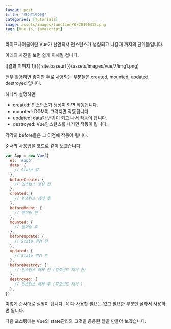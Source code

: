 ```yaml
---
layout: post
title: '라이프사이클'
categories: [Tutorials]
image: assets/images/function/0/20190415.png
tag: [Vue.js, javascript]
---
```


라이프사이클이란 Vue가 선언되서 인스턴스가 생성되고 나갈때 까지의 단계들입니다.

아래의 사진을 보면 쉽게 이해될 겁니다.

![결과 이미지 1]({{ site.baseurl }}/assets/images/vue/7/img1.png)

전부 활용하면 좋지만 주로 사용되는 부분들은 created, mounted, updated, destroyed 입니다.

하나씩 설명하면

- created: 인스턴스가 생성이 되면 작동됩니다.
- mounted: DOM이 그려지면 작동됩니다.
- updated: data가 변경이 되고 나서 작동이 됩니다.
- destroyed: Vue인스턴스를 나가면 작동이 됩니다.

각각의 before들은 그 이전에 작동이 됩니다.

순서와 사용법을 코드로 같이 보겠습니다.

```javascript
var App = new Vue({
  el: '#app',
  data: {
    // State 값
  },
  beforeCreate: {
    // 인스턴스 생성 전
  },
  created: {
    // 인스턴스 생성 후
  },
  beforeMount: {
    // 렌더링 전
  },
  mounted: {
    // 렌더링 후
  },
  beforeUpdate: {
    // State 변경 전
  },
  updated: {
    // State 변경 후
  },
  beforeDestroy: {
    // 인스턴스 해제 전 (컴포넌트 제거 전)
  },
  destroyed: {
    // 인스턴스 해제 후 (컴포넌트 제거 )
  },
})
```

이렇게 순서대로 실행이 됩니다. 꼭 다 사용할 필요는 없고 필요한 부분만 골라서 사용하면 됩니다.

다음 포스팅에는 Vue의 state관리와 그것을 응용한 웹을 만들어 보겠습니다.
